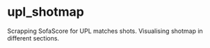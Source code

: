 # upl_shotmap
Scrapping SofaScore for UPL matches shots. Visualising shotmap in different sections.
